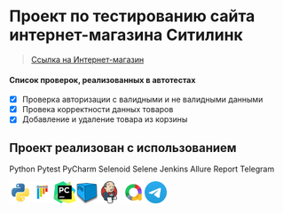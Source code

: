 # Проект по тестированию сайта интернет-магазина Ситилинк
> <a target="_blank" href="https://www.citilink.ru/">Ссылка на Интернет-магазин</a>

#### Список проверок, реализованных в автотестах
- [x] Проверка авторизации с валидными и не валидными данными
- [x] Провека корректности данных товаров
- [x] Добавление и удаление товара из корзины

## Проект реализован с использованием
Python Pytest PyCharm Selenoid Selene Jenkins Allure Report Telegram 

<img src="/design/python-original.svg" alt="Image 1" width="40" height="40"><img src="/design/pytest-original.svg" alt="Image 2" width="40" height="40"><img src="/design/PyCharm_Icon.svg" alt="Image 3" width="40" height="40"><img src="/design/selenoid.png" alt="Image 4" width="40" height="40"><img src="/design/jenkins-original.svg" alt="Image 5" width="40" height="40">
<img src="/design/allure.png" alt="Image 6" width="40" height="40"><img src="/design/telegram.svg" alt="Image 7" width="40" height="40">
